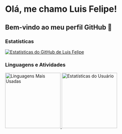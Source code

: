 # Olá, me chamo Luis Felipe! 
## Bem-vindo ao meu perfil GitHub 👋

### Estatísticas
[![Estatísticas do GitHub de Luis Felipe](https://github-readme-stats.vercel.app/api?username=luis0777)](https://github.com/anuraghazra/github-readme-stats)

### Linguagens e Atividades
<div>
    <a href="https://github.com/luis0777">
        <img loading="lazy" height="180em" src="https://github-readme-stats.vercel.app/api/top-langs/?username=luis0777&layout=compact&langs_count=7&theme=dracula" alt="Linguagens Mais Usadas"/>
        <img loading="lazy" height="180em" src="https://github-readme-stats.vercel.app/api?username=luis0777&show_icons=true&theme=dracula&include_all_commits=true&count_private=true" alt="Estatísticas do Usuário"/>
    </a>
</div>
